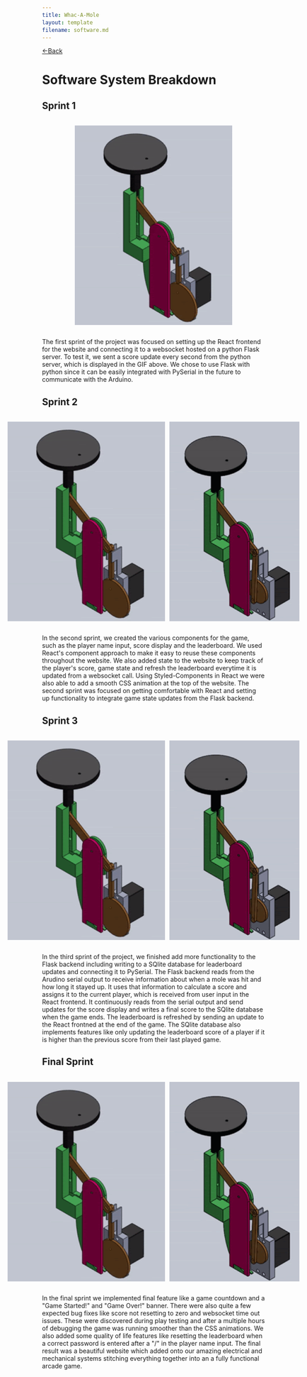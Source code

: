 ```yaml
---
title: Whac-A-Mole
layout: template
filename: software.md
--- 
```

[<-Back](./index.md) 

# Software System Breakdown

## Sprint 1

<div style="display:flex;flex-direction:row;justify-content:center;padding:10px;max-width:600px">
<img src="website-images/mechanical/sprint_1-1.gif" style="width:auto;height:450px;padding:5px;max-width:100%">
</div>

The first sprint of the project was focused on setting up the React frontend for the website and connecting it to a websocket hosted on a python Flask server. To test it, we sent a score update every second from the python server, which is displayed in the GIF above. We chose to use Flask with python since it can be easily integrated with PySerial in the future to communicate with the Arduino.

## Sprint 2

<div style="display:flex;flex-direction:row;justify-content:center;padding:10px;max-width:600px">
<img src="website-images/mechanical/sprint_1-1.gif" style="width:auto;height:450px;padding:5px;max-width:100%">
<img src="website-images/mechanical/sprint_1-2.gif" style="width:auto;height:450px;padding:5px;max-width:100%">
</div>

In the second sprint, we created the various components for the game, such as the player name input, score display and the leaderboard. We used React's component approach to make it easy to reuse these components throughout the website. We also added state to the website to keep track of the player's score, game state and refresh the leaderboard everytime it is updated from a websocket call. Using Styled-Components in React we were also able to add a smooth CSS animation at the top of the website. The second sprint was focused on getting comfortable with React and setting up functionality to integrate game state updates from the Flask backend.

## Sprint 3

<div style="display:flex;flex-direction:row;justify-content:center;padding:10px;max-width:600px">
<img src="website-images/mechanical/sprint_1-1.gif" style="width:auto;height:450px;padding:5px;max-width:100%">
<img src="website-images/mechanical/sprint_1-2.gif" style="width:auto;height:450px;padding:5px;max-width:100%">
</div>

In the third sprint of the project, we finished add more functionality to the Flask backend including writing to a SQlite database for leaderboard updates and connecting it to PySerial. The Flask backend reads from the Arudino serial output to receive information about when a mole was hit and how long it stayed up. It uses that information to calculate a score and assigns it to the current player, which is received from user input in the React frontend. It continuously reads from the serial output and send updates for the score display and writes a final score to the SQlite database when the game ends. The leaderboard is refreshed by sending an update to the React frontned at the end of the game. The SQlite database also implements features like only updating the leaderboard score of a player if it is higher than the previous score from their last played game.

## Final Sprint

<div style="display:flex;flex-direction:row;justify-content:center;padding:10px;max-width:600px">
<img src="website-images/mechanical/sprint_1-1.gif" style="width:auto;height:450px;padding:5px;max-width:100%">
<img src="website-images/mechanical/sprint_1-2.gif" style="width:auto;height:450px;padding:5px;max-width:100%">
</div>

In the final sprint we implemented final feature like a game countdown and a "Game Started!" and "Game Over!" banner. There were also quite a few expected bug fixes like score not resetting to zero and websocket time out issues. These were discovered during play testing and after a multiple hours of debugging the game was running smoother than the CSS animations. We also added some quality of life features like resetting the leaderboard when a correct password is entered after a "/" in the player name input. The final result was a beautiful website which added onto our amazing electrical and mechanical systems stitching everything together into an a fully functional arcade game.